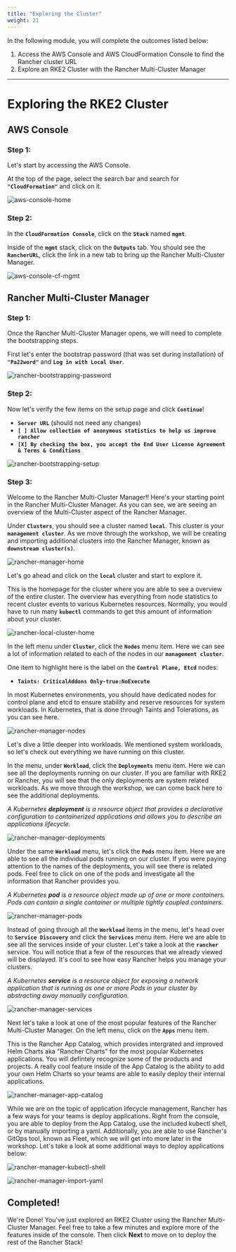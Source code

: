 ```yaml
---
title: "Exploring the Cluster"
weight: 21
---
```


In the following module, you will complete the outcomes listed below:

1. Access the AWS Console and AWS CloudFormation Console to find the Rancher cluster URL
2. Explore an RKE2 Cluster with the Rancher Multi-Cluster Manager

---


# Exploring the RKE2 Cluster

## AWS Console

### Step 1:

Let's start by accessing the AWS Console.

At the top of the page, select the search bar and search for **`"CloudFormation"`** and click on it.

![aws-console-home](/static/images/content/21-aws-home.png)


### Step 2:

In the **`CloudFormation Console`**, click on the **`Stack`** named **`mgmt`**.

Inside of the **`mgmt`** stack, click on the **`Outputs`** tab. You should see the **`RancherURL`**, click the link in a new tab to bring up the Rancher Multi-Cluster Manager.

![aws-console-cf-mgmt](/static/images/content/21-aws-cf-mgmt.png)


## Rancher Multi-Cluster Manager

### Step 1:

Once the Rancher Multi-Cluster Manager opens, we will need to complete the bootstrapping steps.

First let's enter the bootstrap password (that was set during installation) of **`"Pa22word"`** and **`Log in with Local User`**.

![rancher-bootstrapping-password](/static/images/content/21-rancher-bootstrap-pw.png)


### Step 2:

Now let's verify the few items on the setup page and click **`Continue`**!
* **`Server URL`** (should not need any changes)
* **`[ ] Allow collection of anonymous statistics to help us improve rancher`**
* **`[X] By checking the box, you accept the End User License Agreement & Terms & Conditions`**

![rancher-bootstrapping-setup](/static/images/content/21-rancher-bootstrap-setup.png)


### Step 3:

Welcome to the Rancher Multi-Cluster Manager!! Here's your starting point in the Rancher Multi-Cluster Manager. As you can see, we are seeing an overview of the Multi-Cluster aspect of the Rancher Manager. 

Under **`Clusters`**, you should see a cluster named **`local`**. This cluster is your **`management cluster`**. As we move through the workshop, we will be creating and importing additional clusters into the Rancher Manager, known as **`downstream cluster(s)`**.

![rancher-manager-home](/static/images/content/21-rancher-home.png)

Let's go ahead and click on the **`local`** cluster and start to explore it.

This is the homepage for the cluster where you are able to see a overview of the 
entire cluster. The overview has everything from node statistics to recent 
cluster events to various Kubernetes resources. Normally, you would have to run 
many **`kubectl`** commands to get this amount of information about your cluster.

![rancher-local-cluster-home](/static/images/content/21-rancher-local-home.png)

In the left menu under **`Cluster`**, click the **`Nodes`** menu item. Here we 
can see a lot of information related to each of the nodes in our
**`management cluster`**. 

One item to highlight here is the label on the **`Control Plane, Etcd`** nodes:
* **`Taints: CriticalAddons Only-true:NoExecute`**

In most Kubernetes environments, you should have dedicated nodes for control 
plane and etcd to ensure stability and reserve resources for system workloads. 
In Kubernetes, that is done through Taints and Tolerations, as you can see here.

![rancher-manager-nodes](/static/images/content/21-rancher-nodes.png)

Let's dive a little deeper into workloads. We mentioned system workloads, so let's check out everything we have running on this cluster.

In the menu, under **`Workload`**, click the **`Deployments`** menu item. Here we can see all the deployments running on our cluster. If you are familiar with RKE2 or Rancher, you will see that the only deployments are system related workloads. As we move through the workshop, we can come back here to see the additional deployments.

*A Kubernetes **deployment** is a resource object that provides a declarative configuration to containerized applications and allows you to describe an applications lifecycle.*

![rancher-manager-deployments](/static/images/content/21-rancher-deployments.png)

Under the same **`Workload`** menu, let's click the **`Pods`** menu item. Here we are able to see all the individual pods running on our cluster. If you were paying attention to the names of the deployments, you will see there is related pods. Feel free to click on one of the pods and investigate all the information that Rancher provides you.

*A Kubernetes **pod** is a resource object made up of one or more containers. Pods can contain a single container or multiple tightly coupled containers.*

![rancher-manager-pods](/static/images/content/21-rancher-pods.png)

Instead of going through all the **`Workload`** items in the menu, let's head over to **`Service Discovery`** and click the **`Services`** menu item. Here we are able to see all the services inside of your cluster. Let's take a look at the **`rancher`** service. You will notice that a few of the resources that we already viewed will be displayed. It's cool to see how easy Rancher helps you manage your clusters.

*A Kubernetes **service** is a resource object for exposing a network application that is running as one or more Pods in your cluster by abstracting away manually configuration.*

![rancher-manager-services](/static/images/content/21-rancher-services.png)

Next let's take a look at one of the most popular features of the Rancher Multi-Cluster Manager. On the left menu, click on the **`Apps`** menu item. 

This is the Rancher App Catalog, which provides intergrated and improved Helm Charts aka "Rancher Charts" for the most popular Kubernetes applications. You will defintely recognize some of the products and projects. A really cool feature inside of the App Catalog is the ability to add your own Helm Charts so your teams are able to easily deploy their internal applications.

![rancher-manager-app-catalog](/static/images/content/21-rancher-app-catalog.png)

While we are on the topic of application lifecycle management, Rancher has a few ways for your teams is deploy applications. Right from the console, you are able to deploy from the App Catalog, use the included kubectl shell, or by manually importing a yaml. Additionally, you are able to use Rancher's GitOps tool, known as Fleet, which we will get into more later in the workshop. Let's take a look at some additional ways to deploy applications below:

![rancher-manager-kubectl-shell](/static/images/content/21-rancher-kubectl-shell.png)

![rancher-manager-import-yaml](/static/images/content/21-rancher-import-yaml.png)

## Completed!

We're Done! You've just explored an RKE2 Cluster using the Rancher Multi-Cluster Manager. Feel free to take a few minutes and explore more of the features inside of the console. Then click **Next** to move on to deploy the rest of the Rancher Stack!
